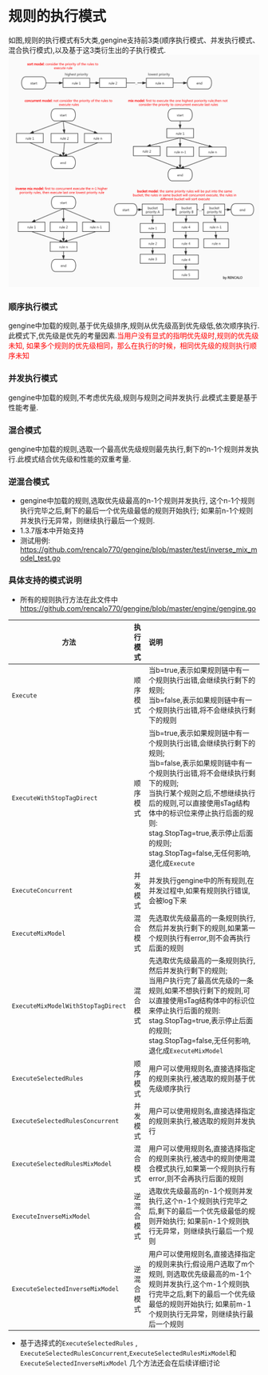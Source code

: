 # 规则的执行模式

如图,规则的执行模式有5大类,gengine支持前3类(顺序执行模式、并发执行模式、混合执行模式),以及基于这3类衍生出的子执行模式.
![avatar](exe_model.jpg)

### 顺序执行模式
gengine中加载的规则,基于优先级排序,规则从优先级高到优先级低,依次顺序执行. 此模式下,优先级是优先的考量因素.<font color=red >当用户没有显式的指明优先级时,规则的优先级未知, 如果多个规则的优先级相同，那么在执行的时候，相同优先级的规则执行顺序未知</font>

### 并发执行模式
gengine中加载的规则,不考虑优先级,规则与规则之间并发执行.此模式主要是基于性能考量.

### 混合模式
gengine中加载的规则,选取一个最高优先级规则最先执行,剩下的n-1个规则并发执行.此模式结合优先级和性能的双重考量.

### 逆混合模式
- gengine中加载的规则,选取优先级最高的n-1个规则并发执行, 这个n-1个规则执行完毕之后,剩下的最后一个优先级最低的规则开始执行; 如果前n-1个规则并发执行无异常，则继续执行最后一个规则.
- 1.3.7版本中开始支持
- 测试用例: https://github.com/rencalo770/gengine/blob/master/test/inverse_mix_model_test.go

### 具体支持的模式说明
- 所有的规则执行方法在此文件中  https://github.com/rencalo770/gengine/blob/master/engine/gengine.go 

| 方法 | 执行模式 | 说明 | 
| -------- | :--------: | :-------------------- |
|```Execute```|顺序模式| 当b=true,表示如果规则链中有一个规则执行出错,会继续执行剩下的规则; <br/>当b=false,表示如果规则链中有一个规则执行出错,将不会继续执行剩下的规则|
|```ExecuteWithStopTagDirect```|顺序模式|当b=true,表示如果规则链中有一个规则执行出错,会继续执行剩下的规则;<br/> 当b=false,表示如果规则链中有一个规则执行出错,将不会继续执行剩下的规则;<br/>当执行某个规则之后,不想继续执行后的规则,可以直接使用sTag结构体中的标识位来停止执行后面的规则:<br/> stag.StopTag=true,表示停止后面的规则;<br/> stag.StopTag=false,无任何影响,退化成```Execute```|
|```ExecuteConcurrent``` |并发模式|并发执行gengine中的所有规则,在并发过程中,如果有规则执行错误,会被log下来|
|```ExecuteMixModel```|混合模式|先选取优先级最高的一条规则执行,然后并发执行剩下的规则,如果第一个规则执行有error,则不会再执行后面的规则|
|```ExecuteMixModelWithStopTagDirect```|混合模式|先选取优先级最高的一条规则执行,然后并发执行剩下的规则;<br/>当用户执行完了最高优先级的一条规则,如果不想执行剩下的规则,可以直接使用sTag结构体中的标识位来停止执行后面的规则:<br/> stag.StopTag=true,表示停止后面的规则;<br/> stag.StopTag=false,无任何影响,退化成```ExecuteMixModel```|
|```ExecuteSelectedRules```|顺序模式|用户可以使用规则名,直接选择指定的规则来执行,被选取的规则基于优先级顺序执行|
|```ExecuteSelectedRulesConcurrent```|并发模式|用户可以使用规则名,直接选择指定的规则来执行,被选取的规则并发执行|
|```ExecuteSelectedRulesMixModel```|混合模式|用户可以使用规则名,直接选择指定的规则来执行,被选中的规则使用混合模式执行,如果第一个规则执行有error,则不会再执行后面的规则|
|```ExecuteInverseMixModel```|逆混合模式|选取优先级最高的n-1个规则并发执行,这个n-1个规则执行完毕之后,剩下的最后一个优先级最低的规则开始执行; 如果前n-1个规则执行无异常，则继续执行最后一个规则|
|```ExecuteSelectedInverseMixModel```|逆混合模式|用户可以使用规则名,直接选择指定的规则来执行;假设用户选取了m个规则, 则选取优先级最高的m-1个规则并发执行,这个m-1个规则执行完毕之后,剩下的最后一个优先级最低的规则开始执行; 如果前m-1个规则执行无异常，则继续执行最后一个规则|


- 基于选择式的```ExecuteSelectedRules``` , ```ExecuteSelectedRulesConcurrent```,```ExecuteSelectedRulesMixModel```和```ExecuteSelectedInverseMixModel``` 几个方法还会在后续详细讨论







